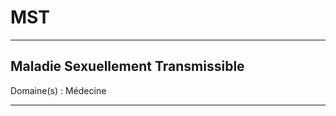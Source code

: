 # MST

--------------------

## Maladie Sexuellement Transmissible

Domaine(s) : Médecine

--------------------